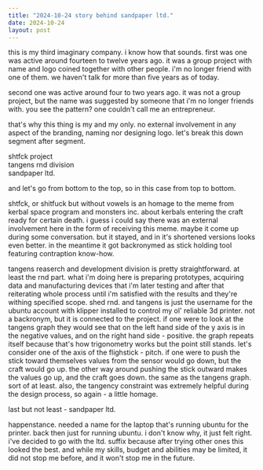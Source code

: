 ```yaml
---
title: "2024-10-24 story behind sandpaper ltd."
date: 2024-10-24
layout: post
---
```


this is my third imaginary company. i know how that sounds. first was one was active around fourteen to twelve years ago. it was a group project with name and logo coined together with other people. i'm no longer friend with one of them. we haven't talk for more than five years as of today. <br />

second one was active around four to two years ago. it was not a group project, but the name was suggested by someone that i'm no longer friends with. you see the pattern? one couldn't call me an entrepreneur. <br />

that's why this thing is my and my only. no external involvement in any aspect of the branding, naming nor designing logo. let's break this down segment after segment. <br />

shtfck project <br />
tangens rnd division <br />
sandpaper ltd. <br />

and let's go from bottom to the top, so in this case from top to bottom. <br />

shtfck, or shitfuck but without vowels is an homage to the meme from kerbal space program and monsters inc. about kerbals entering the craft ready for certain death. i guess i could say there was an external involvement here in the form of receiving this meme. maybe it come up during some conversation. but it stayed, and in it's shortened versions looks even better. in the meantime it got backronymed as stick holding tool featuring contraption know-how. <br />

tangens reaserch and development division is pretty straightforward. at least the rnd part. what i'm doing here is preparing prototypes, acquiring data and manufacturing devices that i'm later testing and after that reiterating whole process until i'm satisfied with the results and they're withing specified scope. shed rnd. and tangens is just the username for the ubuntu account with klipper installed to control my ol' reliable 3d printer. not a backronym, but it is connected to the project. if one were to look at the tangens graph they would see that on the left hand side of the y axis is in the negative values, and on the right hand side - positive. the graph repeats itself because that's how trigonometry works but the point still stands. let's consider one of the axis of the flighstick - pitch. if one were to push the stick toward themselves values from the sensor would go down, but the craft would go up. the other way around pushing the stick outward makes the values go up, and the craft goes down. the same as the tangens graph. sort of at least. also, the tangency constraint was extremely helpful during the design process, so again - a little homage. <br />

last but not least - sandpaper ltd. <br />

happenstance. needed a name for the laptop that's running ubuntu for the printer. back then just for running ubuntu. i don't know why, it just felt right. i've decided to go with the ltd. suffix because after trying other ones this looked the best. and while my skills, budget and abilities may be limited, it did not stop me before, and it won't stop me in the future. <br />